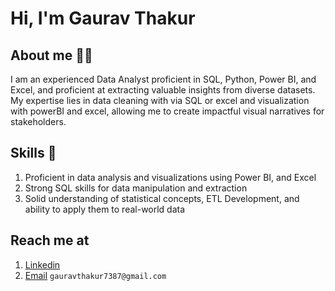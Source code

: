 # Hi, I'm Gaurav Thakur 


## About me 🙋‍♂️
I am an experienced Data Analyst proficient in SQL, Python, Power BI, and Excel, and proficient at extracting valuable insights from diverse datasets. My expertise lies in data cleaning with via SQL or excel and visualization with powerBI and excel, allowing me to create impactful visual narratives for stakeholders. 

## Skills 🚀
1. Proficient in data analysis and visualizations using Power BI, and Excel
2. Strong SQL skills for data manipulation and extraction
3. Solid understanding of statistical concepts, ETL Development, and ability to apply them to real-world data

## Reach me at 
1. [Linkedin](https://www.linkedin.com/in/gauravthakurr/)
2. [Email](gauravthakur7387@gmail.com)  `gauravthakur7387@gmail.com`

